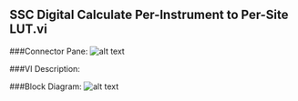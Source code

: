 ## **SSC Digital Calculate Per-Instrument to Per-Site LUT.vi**
###Connector Pane:
![alt text](/Instrument%20Control/Digital/SubVIs/SSC%20Digital%20Calculate%20Per-Instrument%20to%20Per-Site%20LUT.vic.png "SSC Digital Calculate Per-Instrument to Per-Site LUT.vi connector pane")

###VI Description:


###Block Diagram:
![alt text](/Instrument%20Control/Digital/SubVIs/SSC%20Digital%20Calculate%20Per-Instrument%20to%20Per-Site%20LUT.vid.png "SSC Digital Calculate Per-Instrument to Per-Site LUT.vi block diagram")
